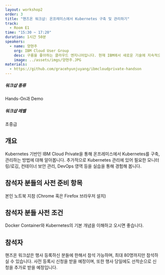 ```yaml
---
layout: workshop2
order: 3
title: "핸즈온 워크샵: 온프레미스에서 Kubernetes 구축 및 관리하기"
track:
  - Room E1
time: "15:30 ~ 17:20"
duration: 1시간 50분
speakers:
  - name: 양현주
    org: IBM Cloud User Group
    desc: 구름을 좋아하는 클라우드 엔지니어입니다. 현재 IBM에서 새로운 기술에 지속적으로 도전하고 있으며, 클라우드 네이티브와 마이크로서비스로의 여정을 그려나가고 있습니다. 그 중심에 있는 Kubernetes에 대해 함께 이야기 하고 싶습니다. 
    image: ../assets/imgs/양현주.JPG
materials:
  - https://github.com/gracehyunjuyang/ibmcloudprivate-handson
---
```


##### 워크샵 종류

Hands-On과 Demo

##### 워크샵 레벨

초중급


## 개요
Kubernetes 기반인 IBM Cloud Private을 통해 온프레미스에서 Kubernetes를 구축, 관리하는 방법에 대해 알아봅니다. 추가적으로 Kubernetes 관리에 있어 필요한 모니터링/로깅, 컨테이너 보안 관리, DevOps 영역 등을 실습을 통해 경험해 봅니다.

## 참석자 분들의 사전 준비 항목
본인 노트북 지참 (Chrome 혹은 Firefox 브라우저 설치)

## 참석자 분들 사전 조건
Docker Container와 Kubernetes의 기본 개념을 이해하고 오시면 좋습니다.

## 참석자 
핸즈온 워크샵은 행사 등록하신 분들에 한해서 참석 가능하며, 최대 80명까지만 참석하실 수 있습니다.
사전 등록시 신청을 받을 예정이며, 또한 행사 당일에도 선착순으로 신청을 추가로 받을 예정입니다.